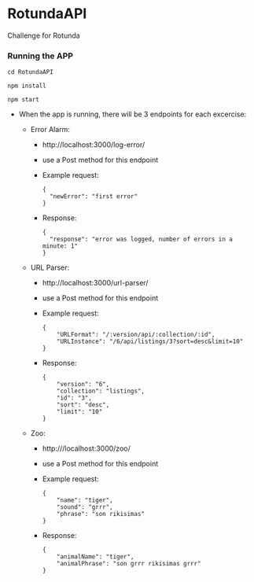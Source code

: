 # RotundaAPI
Challenge for Rotunda

### Running the APP 

    cd RotundaAPI 

    npm install

    npm start

* When the app is running, there will be 3 endpoints for each excercise:

    * Error Alarm:        

        * http://localhost:3000/log-error/
        
        * use a Post method for this endpoint
                
        * Example request:
            ```
            {
              "newError": "first error"
            }
            ```
        * Response: 
            ```
            {
              "response": "error was logged, number of errors in a minute: 1"
            }
            ```

    * URL Parser:

        * http://localhost:3000/url-parser/
    
        * use a Post method for this endpoint
        
        * Example request:
            ```
            {
                "URLFormat": "/:version/api/:collection/:id",
                "URLInstance": "/6/api/listings/3?sort=desc&limit=10"
            }
            ```
        * Response: 
            ```
            {
                "version": "6",
                "collection": "listings",
                "id": "3",
                "sort": "desc",
                "limit": "10"
            }
            ```

        
    * Zoo:        

        * http:///localhost:3000/zoo/
        
        * use a Post method for this endpoint
                
        * Example request:
            ```
            {
                "name": "tiger",
                "sound": "grrr",
                "phrase": "son rikisimas"
            }
            ```
        * Response: 
            ```
            {
                "animalName": "tiger",
                "animalPhrase": "son grrr rikisimas grrr"
            }
            ```
